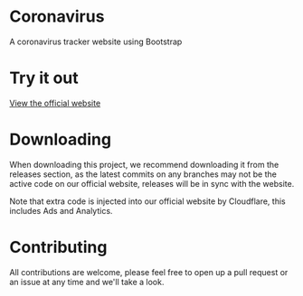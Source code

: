 # Coronavirus
A coronavirus tracker website using Bootstrap

# Try it out
[View the official website](https://covid.saluki.club)

# Downloading
When downloading this project, we recommend downloading it from the releases section, as the latest commits on any branches may not be the active code on our official website, releases will be in sync with the website.

Note that extra code is injected into our official website by Cloudflare, this includes Ads and Analytics.

# Contributing
All contributions are welcome, please feel free to open up a pull request or an issue at any time and we'll take a look. 

